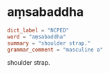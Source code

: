 # aṃsabaddha

``` toml
dict_label = "NCPED"
word = "aṃsabaddha"
summary = "shoulder strap."
grammar_comment = "masculine a"
```

shoulder strap.

